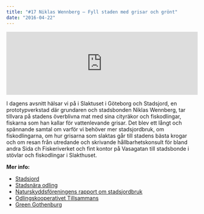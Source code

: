 ```yaml
---
title: "#17 Niklas Wennberg – Fyll staden med grisar och grönt"
date: "2016-04-22"
---
```


<iframe src="https://w.soundcloud.com/player/?url=https%3A//api.soundcloud.com/tracks/260309602&amp;color=001665&amp;amp;auto_play=false&amp;amp;hide_related=false&amp;show_comments=true&amp;show_user=true&amp;show_reposts=false" width="100%" height="166" frameborder="no" scrolling="no"></iframe>

I dagens avsnitt hälsar vi på i Slaktuset i Göteborg och Stadsjord, en prototypverkstad där grundaren och stadsbonden Niklas Wennberg, tar tillvara på stadens överblivna mat med sina cityräkor och fiskodlingar, fiskarna som han kallar för vattenlevande grisar. Det blev ett långt och spännande samtal om varför vi behöver mer stadsjordbruk, om fiskodlingarna, om hur grisarna som slaktas går till stadens bästa krogar och om resan från utredande och skrivande hållbarhetskonsult för bland andra Sida ch Fiskeriverket och fint kontor på Vasagatan till stadsbonde i stövlar och fiskodlingar i Slakthuset.

**Mer info:**

- [Stadsjord](http://www.stadsjord.se/)
- [Stadsnära odling](http://www.stadsnaraodling.se/)
- [Naturskyddsföreningens rapport om stadsjordbruk](http://www.naturskyddsforeningen.se/sites/default/files/dokument-media/rapport_stadsjordbruk_lagupplost.pdf)
- [Odlingskooperativet Tillsammans](http://tillsammansodlingen.se/)
- [Green Gothenburg](http://www.greengothenburg.se/sv/goda-exempel/haallbara-staeder/grisar-och-groedor/)
